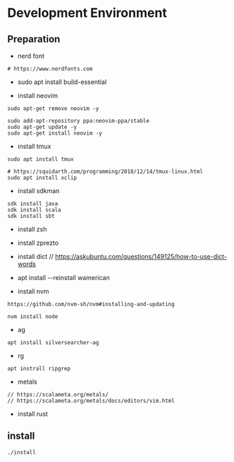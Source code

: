 # Development Environment

## Preparation

- nerd font
```
# https://www.nerdfonts.com
```

- sudo apt install build-essential

- install neovim
```
sudo apt-get remove neovim -y

sudo add-apt-repository ppa:neovim-ppa/stable 
sudo apt-get update -y
sudo apt-get install neovim -y
```

- install tmux
```
sudo apt install tmux

# https://squidarth.com/programming/2018/12/14/tmux-linux.html
sudo apt install xclip
```
- install sdkman
```
sdk install java
sdk install scala
sdk install sbt
```

- install zsh
- install zprezto

- install dict
// https://askubuntu.com/questions/149125/how-to-use-dict-words
- apt install --reinstall wamerican

- install nvm
```
https://github.com/nvm-sh/nvm#installing-and-updating

nvm install node
```

- ag
```
apt install silversearcher-ag
```

- rg
```
apt instrall ripgrep
```

- metals
```
// https://scalameta.org/metals/
// https://scalameta.org/metals/docs/editors/vim.html
```

- install rust

## install
```
./install
```


